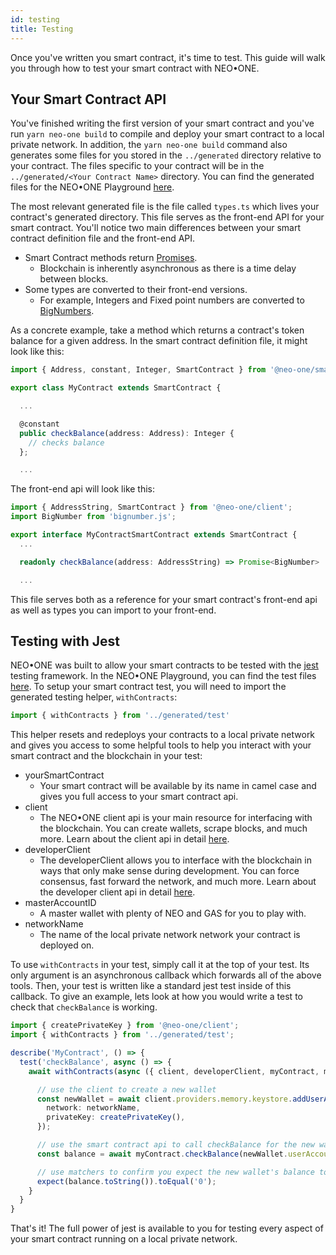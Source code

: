 ```yaml
---
id: testing
title: Testing
---
```

Once you've written you smart contract, it's time to test.  This guide will walk you through how to test your smart contract with NEO•ONE.

## Your Smart Contract API
You've finished writing the first version of your smart contract and you've run `yarn neo-one build` to compile and deploy your smart contract to a local private network.
In addition, the `yarn neo-one build` command also generates some files for you stored in the `../generated` directory relative to your contract.  The files specific to your contract
will be in the `../generated/<Your Contract Name>` directory.  You can find the generated files for the NEO•ONE Playground [here](https://github.com/neo-one-suite/neo-one-playground/tree/master/one/generated).

The most relevant generated file is the file called `types.ts` which lives your contract's generated directory.  This file serves as the front-end API for your smart contract.  You'll notice two main differences
between your smart contract definition file and the front-end API.
* Smart Contract methods return [Promises](https://developer.mozilla.org/en-US/docs/Web/JavaScript/Reference/Global_Objects/Promise).
  * Blockchain is inherently asynchronous as there is a time delay between blocks.
* Some types are converted to their front-end versions.
  * For example, Integers and Fixed point numbers are converted to [BigNumbers](https://github.com/MikeMcl/bignumber.js/).

As a concrete example, take a method which returns a contract's token balance for a given address. In the smart contract definition file, it might look like this:
```ts
import { Address, constant, Integer, SmartContract } from '@neo-one/smart-contract'

export class MyContract extends SmartContract {

  ...

  @constant
  public checkBalance(address: Address): Integer {
    // checks balance
  };

  ...
```
The front-end api will look like this:
```ts
import { AddressString, SmartContract } from '@neo-one/client';
import BigNumber from 'bignumber.js';

export interface MyContractSmartContract extends SmartContract {
  ...

  readonly checkBalance(address: AddressString) => Promise<BigNumber>

  ...
```

This file serves both as a reference for your smart contract's front-end api as well as types you can import to your front-end.

## Testing with Jest
NEO•ONE was built to allow your smart contracts to be tested with the [jest](https://jestjs.io/) testing framework.  In the NEO•ONE Playground, you can find the test files [here](https://github.com/neo-one-suite/neo-one-playground/tree/master/one/tests).
To setup your smart contract test, you will need to import the generated testing helper, `withContracts`:
```ts
import { withContracts } from '../generated/test'
```
This helper resets and redeploys your contracts to a local private network and gives you access to some helpful tools to help you interact with your smart contract and the blockchain in your test:
* yourSmartContract
  * Your smart contract will be available by its name in camel case and gives you full access to your smart contract api.
* client
  * The NEO•ONE client api is your main resource for interfacing with the blockchain.  You can create wallets, scrape blocks, and much more.  Learn about the client api in detail [here](/docs/en/client-api.html).
* developerClient
  * The developerClient allows you to interface with the blockchain in ways that only make sense during development.  You can force consensus, fast forward the network, and much more. Learn about the developer client api in detail [here](/docs/en/developer-client-api.html).
* masterAccountID
  * A master wallet with plenty of NEO and GAS for you to play with.
* networkName
  * The name of the local private network network your contract is deployed on.

To use `withContracts` in your test, simply call it at the top of your test.  Its only argument is an asynchronous callback which forwards all of the above tools.  Then, your test is written like a standard jest test inside of this callback.
To give an example, lets look at how you would write a test to check that `checkBalance` is working.
```ts
import { createPrivateKey } from '@neo-one/client';
import { withContracts } from '../generated/test';

describe('MyContract', () => {
  test('checkBalance', async () => {
    await withContracts(async ({ client, developerClient, myContract, masterAccountID, networkName }) => {

      // use the client to create a new wallet
      const newWallet = await client.providers.memory.keystore.addUserAccount({
        network: networkName,
        privateKey: createPrivateKey(),
      });

      // use the smart contract api to call checkBalance for the new wallet's address
      const balance = await myContract.checkBalance(newWallet.userAccount.id.address);

      // use matchers to confirm you expect the new wallet's balance to be 0
      expect(balance.toString()).toEqual('0');
    }
  }
}
```

That's it!  The full power of jest is available to you for testing every aspect of your smart contract running on a local private network.
